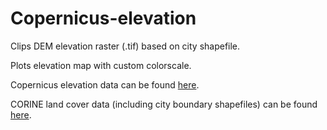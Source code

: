 # Copernicus-elevation

Clips DEM elevation raster (.tif) based on city shapefile.

Plots elevation map with custom colorscale.

Copernicus elevation data can be found [here](https://land.copernicus.eu/imagery-in-situ/eu-dem/eu-dem-v1.1).

CORINE land cover data (including city boundary shapefiles) can be found [here](https://land.copernicus.eu/pan-european/corine-land-cover/lcc-2012-2018).